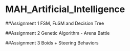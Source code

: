 # MAH_Artificial_Intelligence

##Assignment 1
FSM, FuSM and Decision Tree

##Assignment 2
Genetic Algorithm - Arena Battle

##Assignment 3
Boids + Steering Behaviors